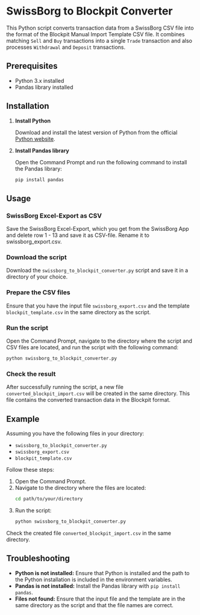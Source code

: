 # SwissBorg to Blockpit Converter

This Python script converts transaction data from a SwissBorg CSV file into the format of the Blockpit Manual Import Template CSV file. It combines matching `Sell` and `Buy` transactions into a single `Trade` transaction and also processes `Withdrawal` and `Deposit` transactions.

## Prerequisites

- Python 3.x installed
- Pandas library installed

## Installation

1. **Install Python**

    Download and install the latest version of Python from the official [Python website](https://www.python.org/downloads/).

2. **Install Pandas library**

    Open the Command Prompt and run the following command to install the Pandas library:

    ```sh
    pip install pandas
    ```

## Usage

### SwissBorg Excel-Export as CSV

Save the SwissBorg Excel-Export, which you get from the SwissBorg App and delete row 1 - 13 and save it as CSV-file. Rename it to swissborg_export.csv.

### Download the script

Download the `swissborg_to_blockpit_converter.py` script and save it in a directory of your choice.

### Prepare the CSV files

Ensure that you have the input file `swissborg_export.csv` and the template `blockpit_template.csv` in the same directory as the script.

### Run the script

Open the Command Prompt, navigate to the directory where the script and CSV files are located, and run the script with the following command:

```sh
python swissborg_to_blockpit_converter.py
```

### Check the result

After successfully running the script, a new file `converted_blockpit_import.csv` will be created in the same directory. This file contains the converted transaction data in the Blockpit format.

## Example

Assuming you have the following files in your directory:

- `swissborg_to_blockpit_converter.py`
- `swissborg_export.csv`
- `blockpit_template.csv`

Follow these steps:

1. Open the Command Prompt.
2. Navigate to the directory where the files are located:
    ```sh
    cd path/to/your/directory
    ```
3. Run the script:
    ```sh
    python swissborg_to_blockpit_converter.py
    ```

Check the created file `converted_blockpit_import.csv` in the same directory.

## Troubleshooting

- **Python is not installed:** Ensure that Python is installed and the path to the Python installation is included in the environment variables.
- **Pandas is not installed:** Install the Pandas library with `pip install pandas`.
- **Files not found:** Ensure that the input file and the template are in the same directory as the script and that the file names are correct.